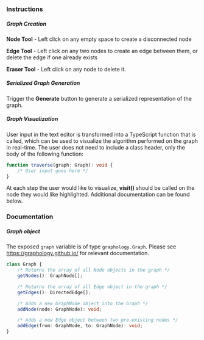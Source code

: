 ### Instructions
##### Graph Creation
**Node Tool** - Left click on any empty space to create a disconnected node 

**Edge Tool** - Left click on any two nodes to create an edge between them, or delete the edge if one already exists 

**Eraser Tool** - Left click on any node to delete it.

##### Serialized Graph Generation
Trigger the **Generate** button to generate a serialized representation of the graph.

##### Graph Visualization
User input in the text editor is transformed into a TypeScript function that is called, which can be used to visualize the algorithm performed on the graph in real-time. The user does not need to include a class header, only the body of the following function:

``` ts
function traverse(graph: Graph): void {
	/* User input goes here */
}
```

At each step the user would like to visualize, **visit()** should be called on the node they would like highlighted. Additional documentation can be found below.
### Documentation
##### Graph object
The exposed `graph` variable is of type `graphology.Graph`. Please see https://graphology.github.io/ for relevant documentation.
``` ts
class Graph {
	/* Returns the array of all Node objects in the graph */
	getNodes(): GraphNode[];

	/* Returns the array of all Edge object in the graph */
	getEdges(): DirectedEdge[];

	/* Adds a new GraphNode object into the Graph */
	addNode(node: GraphNode): void;

	/* Adds a new Edge object between two pre-existing nodes */
	addEdge(from: GraphNode, to: GraphNode): void;
}
```
